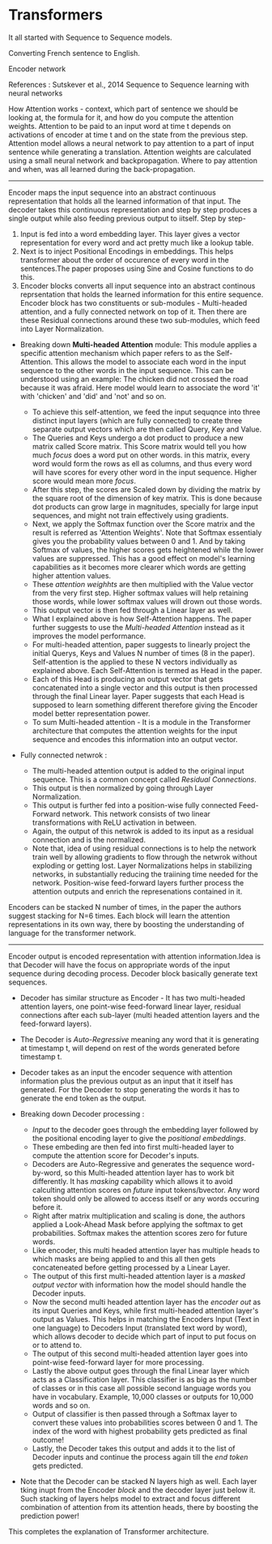 # Transformers

It all started with Sequence to Sequence models.

Converting French sentence to English.

Encoder network

References : Sutskever et al., 2014 Sequence to Sequence learning with neural networks

How Attention works - context, which part of sentence we should be looking at, the formula for it, and how do you compute the attention weights.
Attention to be paid to an input word at time t depends on activations of encoder at time t and on the state from the previous step.
Attention model allows a neural network to pay attention to a part of input sentence while generating a translation.
Attention weights are calculated using a small neural network and backpropagation. Where to pay attention and when, was all learned during the back-propagation. 

---------------

Encoder maps the input sequence into an abstract continuous representation that holds all the learned information of that input.
The decoder takes this continuous representation and step by step produces a single output while also feeding previous output to iitself.
Step by step-
1. Input is fed into a word embedding layer. This layer gives a vector representation for every word and act pretty much like a lookup table.
2. Next is to inject Positional Encodings in embeddings. This helps transformer about the order of occurence of every word in the sentences.The paper proposes using Sine and Cosine functions to do this.
3. Encoder blocks converts all input sequence into an abstract continous reprsentation that holds the learned information for this entire sequence. Encoder block has two constituents or sub-modules - Multi-headed attention, and a fully connected network on top of it. Then there are these Residual connections around these two sub-modules, which feed into Layer Normalization.

* Breaking down **Multi-headed Attention** module: This module applies a specific attention mechanism which paper refers to as the Self-Attention. This allows the model to associate each word in the input sequence to the other words in the input sequence. This can be understood using an example: The chicken did not crossed the road because it was afraid. Here model would learn to associate the word 'it' with 'chicken' and 'did' and 'not' and so on.  
  * To achieve this self-attention, we feed the input sequqnce into three distinct input layers (which are fully connected) to create three separate output vectors which are then called Query, Key and Value. 
  * The Queries and Keys undergo a dot product to produce a new matrix called Score matrix. This Score matrix would tell you how much *focus* does a word put on other words. in this matrix, every word would form the rows as ell as columns, and thus every word will have scores for every other word in the input sequence. Higher score would mean more *focus*.
  * After this step, the scores are Scaled down by dividing the matrix by the square root of the dimension of key matrix. This is done because dot products can grow large in magnitudes, specially for large input sequences, and might not train effectively using gradients.  
  * Next, we apply the Softmax function over the Score matrix and the result is referred as 'Attention Weights'. Note that Softmax essentialy gives you the probability values between 0 and 1. And by taking Softmax of values, the higher scores gets heightened while the lower values are suppressed. This has a good effect on model's learning capabilities as it becomes more clearer which words are getting higher attention values.
  * These *attention weighhts* are then multiplied with the Value vector from the very first step. Higher softmax values will help retaining those words, while lower softmax values will drown out those words.
  * This output vector is then fed through a Linear layer as well.
  * What I explained above is how Self-Attention happens. The paper further suggests to use the *Multi-headed Attention* instead as it improves the model performance.
  * For multi-headed attention, paper suggests to linearly project the initial Querys, Keys and Values N number of times (8 in the paper). Self-attention is the applied to these N vectors individually as explained above. Each Self-Attention is termed as Head in the paper. 
  * Each of this Head is producing an output vector that gets concatenated into a single vector and this output is then processed through the final Linear layer. Paper suggests that each Head is supposed to learn something different therefore giving the Encoder model better representation power.  
  * To sum Multi-headed attention - It is a module in the Transformer architecture that computes the attention weights for the input sequence and encodes this information into an output vector.

* Fully connected netwrok : 
  * The multi-headed attention output is added to the original input sequence. This is a common concept called *Residual Connections*.
  * This output is then normalized by going through Layer Normalization. 
  * This output is further fed into a position-wise fully connected Feed-Forward network. This network consists of two linear transformations with ReLU activation in between. 
  * Again, the output of this netwrok is added to its input as a residual connection and is the normalized. 
  * Note that, idea of using residual connections is to help the network train well by allowing gradients to flow through the netwrok without exploding or getting lost. Layer Normalizations helps in stabilizing networks, in substantially reducing the traiining time needed for the network. Position-wise feed-forward layers further process the attention outputs and enrich the represenations contained in it.

Encoders can be stacked N number of times, in the paper the authors suggest stacking for N=6 times. Each block will learn the attention representations in its own way, there by boosting the understanding of language for the transformer network.

---------

Encoder output is encoded representation with attention information.Idea is that Decoder will have the focus on appropriate words of the input sequence during decoding process. Decoder block basically generate text sequences. 
 * Decoder has similar structure as Encoder - It has two multi-headed attention layers, one point-wise feed-forward linear layer, residual connections after each sub-layer (multi headed attention layers and the feed-forward layers).
 * The Decoder is *Auto-Regressive* meaning any word that it is generating at timestamp t, will depend on rest of the words generated before timestamp t.
 * Decoder takes as an input the encoder sequence with attention information plus the previous output as an input that it itself has generated. For the Decoder to stop generating the words it has to generate the end token as the output.
 * Breaking down Decoder processing :
     * *Input* to the decoder goes through the embedding layer followed by the positional encoding layer to give the *positional embeddings*.
     * These embeding are then fed into first multi-headed layer to compute the attention score for Decoder's inputs. 
     * Decoders are Auto-Regressive and generates the sequence word-by-word, so this Multi-headed attention layer has to work bit differently. It has *masking* capability which allows it to avoid calculting attention scores on *future* input tokens/bvector. Any word token should only be allowed to access itself or any words occuring before it. 
     * Right after matrix multiplication and scaling is done, the authors applied a Look-Ahead Mask before applying the softmax to get probabilities. Softmax makes the attention scores zero for future words.
     * Like encoder, this multi headed attention layer has multiple heads to which masks are being applied to and this all then gets concateneated before getting processed by a Linear Layer.
     * The output of this first multi-headed attention layer is a *masked output vector* with information how the model should handle the Decoder inputs.
     * Now the second multi headed attention layer has the *encoder out* as its input Queries and Keys, while first multi-headed attention layer's output as Values. This helps in matching the Encoders Input (Text in one language) to Decoders Input (translated text word by word), which allows decoder to decide which part of input to put focus on or to attend to.
     * The output of this second  multi-headed attention layer goes into point-wise feed-forward layer for more processing.
     * Lastly the above output goes through the final Linear layer which acts as a Classification layer. This classifier is as big as the number of classes or in this case all possible second language words you have in vocabulary. Example, 10,000 classes or outputs for 10,000 words and so on.
     * Output of classifier is then passed through a Softmax layer to convert these values into probabilities scores between 0 and 1. The index of the word with highest probability gets predicted as final outcome!
     * Lastly, the Decoder takes this output and adds it to the list of Decoder inputs and continue the process again till the *end token* gets predicted.

* Note that the Decoder can be stacked N layers high as well. Each layer tking inupt from the Encoder *block* and the decoder layer just below it. Such stacking of layers helps model to extract and focus different combination of attention from its attention heads, there by boosting the prediction power!

This completes the explanation of Transformer architecture.
 
